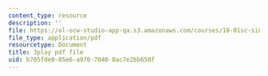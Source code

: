```yaml
---
content_type: resource
description: ''
file: https://ol-ocw-studio-app-qa.s3.amazonaws.com/courses/18-01sc-single-variable-calculus-fall-2010/b705fde005e6a97070408ac7e2bb650f_9v25gg2qJYE.pdf
file_type: application/pdf
resourcetype: Document
title: 3play pdf file
uid: b705fde0-05e6-a970-7040-8ac7e2bb650f
---
```


